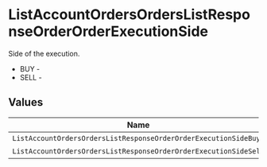 # ListAccountOrdersOrdersListResponseOrderOrderExecutionSide

Side of the execution.
* BUY - 
* SELL - 


## Values

| Name                                                             | Value                                                            |
| ---------------------------------------------------------------- | ---------------------------------------------------------------- |
| `ListAccountOrdersOrdersListResponseOrderOrderExecutionSideBuy`  | BUY                                                              |
| `ListAccountOrdersOrdersListResponseOrderOrderExecutionSideSell` | SELL                                                             |